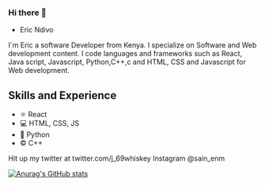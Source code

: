### Hi there 👋 


* Eric Ndivo

I`m Eric a software Developer from Kenya. I specialize on Software and Web development content. I code languages and frameworks such as React, Java script, Javascript,
Python,C++,c and HTML, CSS and Javascript for Web development.

## Skills and Experience
* ⚛ React
* 💻 HTML, CSS, JS
* 🐍 Python
*  ©  C++

Hit up my twitter at twitter.com/j_69whiskey
Instagram @sain_enm


[![Anurag's GitHub stats](https://github-readme-stats.vercel.app/api?username=EricNdivo)](https://github.com/anuraghazra/github-readme-stats)
